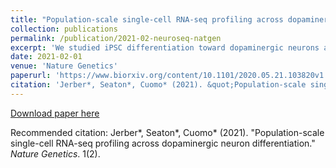 ```yaml
---
title: "Population-scale single-cell RNA-seq profiling across dopaminergic neuron differentiation"
collection: publications
permalink: /publication/2021-02-neuroseq-natgen
excerpt: 'We studied iPSC differentiation toward dopaminergic neurons across over 200 individuals at single cell resolution.'
date: 2021-02-01
venue: 'Nature Genetics'
paperurl: 'https://www.biorxiv.org/content/10.1101/2020.05.21.103820v1'
citation: 'Jerber*, Seaton*, Cuomo* (2021). &quot;Population-scale single-cell RNA-seq profiling across dopaminergic neuron differentiation.&quot; <i>Nature Genetics</i>. 1(2).'
---
```


[Download paper here](http://academicpages.github.io/files/Jerber_Seaton_Cuomo.pdf)

Recommended citation: Jerber*, Seaton*, Cuomo* (2021). "Population-scale single-cell RNA-seq profiling across dopaminergic neuron differentiation." <i>Nature Genetics</i>. 1(2).
